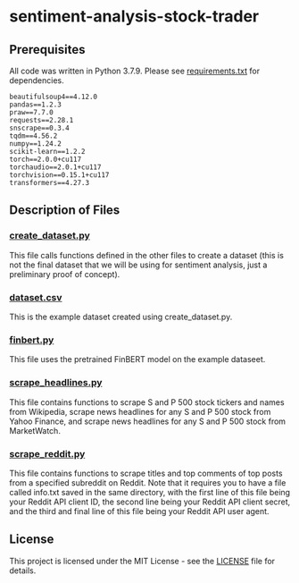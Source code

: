 # sentiment-analysis-stock-trader

## Prerequisites
All code was written in Python 3.7.9. Please see <a href="https://github.com/Chubbyman2/sentiment-analysis-stock-trader/blob/main/requirements.txt">requirements.txt</a> for dependencies.
```
beautifulsoup4==4.12.0
pandas==1.2.3
praw==7.7.0
requests==2.28.1
snscrape==0.3.4
tqdm==4.56.2
numpy==1.24.2
scikit-learn==1.2.2
torch==2.0.0+cu117
torchaudio==2.0.1+cu117
torchvision==0.15.1+cu117
transformers==4.27.3
```

## Description of Files
### <a href = "https://github.com/Chubbyman2/sentiment-analysis-stock-trader/blob/main/create_dataset.py">create_dataset.py</a>
This file calls functions defined in the other files to create a dataset (this is not the final dataset that we will be using for sentiment analysis, just a preliminary proof of concept).

### <a href = "https://github.com/Chubbyman2/sentiment-analysis-stock-trader/blob/main/dataset.csv">dataset.csv</a>
This is the example dataset created using create_dataset.py.

### <a href = "https://github.com/Chubbyman2/sentiment-analysis-stock-trader/blob/main/finbert.py">finbert.py</a>
This file uses the pretrained FinBERT model on the example dataseet.

### <a href = "https://github.com/Chubbyman2/sentiment-analysis-stock-trader/blob/main/scrape_headlines.py">scrape_headlines.py</a>
This file contains functions to scrape S and P 500 stock tickers and names from Wikipedia, scrape news headlines for any S and P 500 stock from Yahoo Finance, and scrape news headlines for any S and P 500 stock from MarketWatch.

### <a href = "https://github.com/Chubbyman2/sentiment-analysis-stock-trader/blob/main/scrape_reddit.py">scrape_reddit.py</a>
This file contains functions to scrape titles and top comments of top posts from a specified subreddit on Reddit. Note that it requires you to have a file called info.txt saved in the same directory, with the first line of this file being your Reddit API client ID, the second line being your Reddit API client secret, and the third and final line of this file being your Reddit API user agent. 

## License
This project is licensed under the MIT License - see the <a href = "https://github.com/Chubbyman2/sentiment-analysis-stock-trader/blob/main/LICENSE">LICENSE</a> file for details. 
